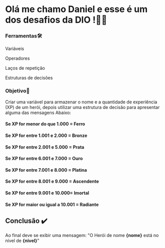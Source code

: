 # Olá me chamo Daniel e esse é um dos desafios da DIO !👋🏻


### Ferramentas🛠
Variáveis

Operadores 

Laços de repetição 

Estruturas de decisões 

### Objetivo🎯
Criar uma variável para armazenar o nome e a quantidade de experiência (XP) de um herói, depois utilizar uma estrutura de decisão para apresentar alguma das mensagens Abaixo:

#### Se XP for menor do que 1.000 = Ferro

#### Se XP for entre 1.001 e 2.000 = Bronze

#### Se XP for entre 2.001 e 5.000 = Prata

#### Se XP for entre 6.001 e 7.000 = Ouro

#### Se XP for entre 7.001 e 8.000 = Platina

#### Se XP for entre 8.001 e 9.000 = Ascendente

#### Se XP for entre 9.001 e 10.000= Imortal

#### Se XP for maior ou igual a 10.001 = Radiante

## Conclusão ✔️
Ao final deve se exibir uma mensagem:
"O Herói de nome **{nome}** está no nível de **{nivel}**"
